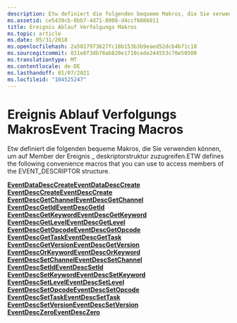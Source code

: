 ```yaml
---
description: Etw definiert die folgenden bequeme Makros, die Sie verwenden können, um auf Member der Ereignis \_ deskriptorstruktur zuzugreifen.
ms.assetid: ce5439cb-8bb7-4d71-8908-d4ccf6086811
title: Ereignis Ablauf Verfolgungs Makros
ms.topic: article
ms.date: 05/31/2018
ms.openlocfilehash: 2a5017973627fc18b153b3b9eaed52dcb4b71c18
ms.sourcegitcommit: 831e8f3db78ab820e1710cede244553c70e50500
ms.translationtype: MT
ms.contentlocale: de-DE
ms.lasthandoff: 01/07/2021
ms.locfileid: "104525247"
---
```

# <a name="event-tracing-macros"></a><span data-ttu-id="ee207-103">Ereignis Ablauf Verfolgungs Makros</span><span class="sxs-lookup"><span data-stu-id="ee207-103">Event Tracing Macros</span></span>

<span data-ttu-id="ee207-104">Etw definiert die folgenden bequeme Makros, die Sie verwenden können, um auf Member der Ereignis \_ deskriptorstruktur zuzugreifen.</span><span class="sxs-lookup"><span data-stu-id="ee207-104">ETW defines the following convenience macros that you can use to access members of the EVENT\_DESCRIPTOR structure.</span></span>

<dl>

[<span data-ttu-id="ee207-105">**EventDataDescCreate**</span><span class="sxs-lookup"><span data-stu-id="ee207-105">**EventDataDescCreate**</span></span>](/windows/desktop/api/Evntprov/nf-evntprov-eventdatadesccreate)  
[<span data-ttu-id="ee207-106">**EventDescCreate**</span><span class="sxs-lookup"><span data-stu-id="ee207-106">**EventDescCreate**</span></span>](/windows/desktop/api/Evntprov/nf-evntprov-eventdesccreate)  
[<span data-ttu-id="ee207-107">**EventDescGetChannel**</span><span class="sxs-lookup"><span data-stu-id="ee207-107">**EventDescGetChannel**</span></span>](/windows/desktop/api/Evntprov/nf-evntprov-eventdescgetchannel)  
[<span data-ttu-id="ee207-108">**EventDescGetId**</span><span class="sxs-lookup"><span data-stu-id="ee207-108">**EventDescGetId**</span></span>](/windows/desktop/api/Evntprov/nf-evntprov-eventdescgetid)  
[<span data-ttu-id="ee207-109">**EventDescGetKeyword**</span><span class="sxs-lookup"><span data-stu-id="ee207-109">**EventDescGetKeyword**</span></span>](/windows/desktop/api/Evntprov/nf-evntprov-eventdescgetkeyword)  
[<span data-ttu-id="ee207-110">**EventDescGetLevel**</span><span class="sxs-lookup"><span data-stu-id="ee207-110">**EventDescGetLevel**</span></span>](/windows/desktop/api/Evntprov/nf-evntprov-eventdescgetlevel)  
[<span data-ttu-id="ee207-111">**EventDescGetOpcode**</span><span class="sxs-lookup"><span data-stu-id="ee207-111">**EventDescGetOpcode**</span></span>](/windows/desktop/api/Evntprov/nf-evntprov-eventdescgetopcode)  
[<span data-ttu-id="ee207-112">**EventDescGetTask**</span><span class="sxs-lookup"><span data-stu-id="ee207-112">**EventDescGetTask**</span></span>](/windows/desktop/api/Evntprov/nf-evntprov-eventdescgettask)  
[<span data-ttu-id="ee207-113">**EventDescGetVersion**</span><span class="sxs-lookup"><span data-stu-id="ee207-113">**EventDescGetVersion**</span></span>](/windows/desktop/api/Evntprov/nf-evntprov-eventdescgetversion)  
[<span data-ttu-id="ee207-114">**EventDescOrKeyword**</span><span class="sxs-lookup"><span data-stu-id="ee207-114">**EventDescOrKeyword**</span></span>](/windows/desktop/api/Evntprov/nf-evntprov-eventdescorkeyword)  
[<span data-ttu-id="ee207-115">**EventDescSetChannel**</span><span class="sxs-lookup"><span data-stu-id="ee207-115">**EventDescSetChannel**</span></span>](/windows/desktop/api/Evntprov/nf-evntprov-eventdescsetchannel)  
[<span data-ttu-id="ee207-116">**EventDescSetId**</span><span class="sxs-lookup"><span data-stu-id="ee207-116">**EventDescSetId**</span></span>](/windows/desktop/api/Evntprov/nf-evntprov-eventdescsetid)  
[<span data-ttu-id="ee207-117">**EventDescSetKeyword**</span><span class="sxs-lookup"><span data-stu-id="ee207-117">**EventDescSetKeyword**</span></span>](/windows/desktop/api/Evntprov/nf-evntprov-eventdescsetkeyword)  
[<span data-ttu-id="ee207-118">**EventDescSetLevel**</span><span class="sxs-lookup"><span data-stu-id="ee207-118">**EventDescSetLevel**</span></span>](/windows/desktop/api/Evntprov/nf-evntprov-eventdescsetlevel)  
[<span data-ttu-id="ee207-119">**EventDescSetOpcode**</span><span class="sxs-lookup"><span data-stu-id="ee207-119">**EventDescSetOpcode**</span></span>](/windows/desktop/api/Evntprov/nf-evntprov-eventdescsetopcode)  
[<span data-ttu-id="ee207-120">**EventDescSetTask**</span><span class="sxs-lookup"><span data-stu-id="ee207-120">**EventDescSetTask**</span></span>](/windows/desktop/api/Evntprov/nf-evntprov-eventdescsettask)  
[<span data-ttu-id="ee207-121">**EventDescSetVersion**</span><span class="sxs-lookup"><span data-stu-id="ee207-121">**EventDescSetVersion**</span></span>](/windows/desktop/api/Evntprov/nf-evntprov-eventdescsetversion)  
[<span data-ttu-id="ee207-122">**EventDescZero**</span><span class="sxs-lookup"><span data-stu-id="ee207-122">**EventDescZero**</span></span>](/windows/desktop/api/Evntprov/nf-evntprov-eventdesczero)  
</dl>

 

 



